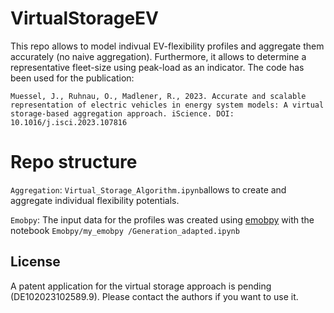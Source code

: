 # VirtualStorageEV
This repo allows to model indivual EV-flexibility profiles and aggregate them accurately (no naive aggregation).
Furthermore, it allows to determine a representative fleet-size using peak-load as an indicator.
The code has been used for the publication: 

```Muessel, J., Ruhnau, O., Madlener, R., 2023. Accurate and scalable representation of electric vehicles in energy system models: A virtual storage-based aggregation approach. iScience. DOI: 10.1016/j.isci.2023.107816```

# Repo structure
```Aggregation```: ```Virtual_Storage_Algorithm.ipynb```allows to create and aggregate individual flexibility potentials.


```Emobpy```: The input data for the profiles was created using [emobpy](https://pypi.org/project/emobpy/) with the notebook ```Emobpy/my_emobpy
/Generation_adapted.ipynb```

## License
A patent application for the virtual storage approach is pending (DE102023102589.9). Please contact the authors if you want to use it.



